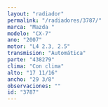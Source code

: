 ```yaml
---
layout: "radiador"
permalink: "/radiadores/3787/"
marca: "Mazda "
modelo: "CX-7"
ano: "2007"
motor: "L4 2.3, 2.5"
transmision: "Automática"
parte: "438279"
clima: "Con clima"
alto: "17 11/16"
ancho: "29 3/8"
observaciones: ""
id: "3787"
---
```


